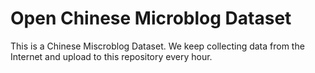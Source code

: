 # Open Chinese Microblog Dataset
This is a Chinese Miscroblog Dataset. We keep collecting data from the Internet and upload to this repository every hour.


